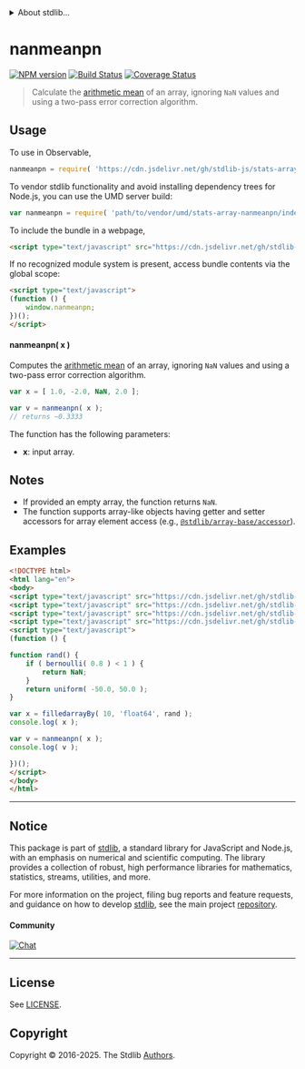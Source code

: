 <!--

@license Apache-2.0

Copyright (c) 2025 The Stdlib Authors.

Licensed under the Apache License, Version 2.0 (the "License");
you may not use this file except in compliance with the License.
You may obtain a copy of the License at

   http://www.apache.org/licenses/LICENSE-2.0

Unless required by applicable law or agreed to in writing, software
distributed under the License is distributed on an "AS IS" BASIS,
WITHOUT WARRANTIES OR CONDITIONS OF ANY KIND, either express or implied.
See the License for the specific language governing permissions and
limitations under the License.

-->


<details>
  <summary>
    About stdlib...
  </summary>
  <p>We believe in a future in which the web is a preferred environment for numerical computation. To help realize this future, we've built stdlib. stdlib is a standard library, with an emphasis on numerical and scientific computation, written in JavaScript (and C) for execution in browsers and in Node.js.</p>
  <p>The library is fully decomposable, being architected in such a way that you can swap out and mix and match APIs and functionality to cater to your exact preferences and use cases.</p>
  <p>When you use stdlib, you can be absolutely certain that you are using the most thorough, rigorous, well-written, studied, documented, tested, measured, and high-quality code out there.</p>
  <p>To join us in bringing numerical computing to the web, get started by checking us out on <a href="https://github.com/stdlib-js/stdlib">GitHub</a>, and please consider <a href="https://opencollective.com/stdlib">financially supporting stdlib</a>. We greatly appreciate your continued support!</p>
</details>

# nanmeanpn

[![NPM version][npm-image]][npm-url] [![Build Status][test-image]][test-url] [![Coverage Status][coverage-image]][coverage-url] <!-- [![dependencies][dependencies-image]][dependencies-url] -->

> Calculate the [arithmetic mean][arithmetic-mean] of an array, ignoring `NaN` values and using a two-pass error correction algorithm.

<section class="intro">

</section>

<!-- /.intro -->



<section class="usage">

## Usage

To use in Observable,

```javascript
nanmeanpn = require( 'https://cdn.jsdelivr.net/gh/stdlib-js/stats-array-nanmeanpn@umd/browser.js' )
```

To vendor stdlib functionality and avoid installing dependency trees for Node.js, you can use the UMD server build:

```javascript
var nanmeanpn = require( 'path/to/vendor/umd/stats-array-nanmeanpn/index.js' )
```

To include the bundle in a webpage,

```html
<script type="text/javascript" src="https://cdn.jsdelivr.net/gh/stdlib-js/stats-array-nanmeanpn@umd/browser.js"></script>
```

If no recognized module system is present, access bundle contents via the global scope:

```html
<script type="text/javascript">
(function () {
    window.nanmeanpn;
})();
</script>
```

#### nanmeanpn( x )

Computes the [arithmetic mean][arithmetic-mean] of an array, ignoring `NaN` values and using a two-pass error correction algorithm.

```javascript
var x = [ 1.0, -2.0, NaN, 2.0 ];

var v = nanmeanpn( x );
// returns ~0.3333
```

The function has the following parameters:

-   **x**: input array.

</section>

<!-- /.usage -->

<section class="notes">

## Notes

-   If provided an empty array, the function returns `NaN`.
-   The function supports array-like objects having getter and setter accessors for array element access (e.g., [`@stdlib/array-base/accessor`][@stdlib/array/base/accessor]).

</section>

<!-- /.notes -->

<section class="examples">

## Examples

<!-- eslint no-undef: "error" -->

```html
<!DOCTYPE html>
<html lang="en">
<body>
<script type="text/javascript" src="https://cdn.jsdelivr.net/gh/stdlib-js/random-base-uniform@umd/browser.js"></script>
<script type="text/javascript" src="https://cdn.jsdelivr.net/gh/stdlib-js/random-base-bernoulli@umd/browser.js"></script>
<script type="text/javascript" src="https://cdn.jsdelivr.net/gh/stdlib-js/array-filled-by@umd/browser.js"></script>
<script type="text/javascript" src="https://cdn.jsdelivr.net/gh/stdlib-js/stats-array-nanmeanpn@umd/browser.js"></script>
<script type="text/javascript">
(function () {

function rand() {
    if ( bernoulli( 0.8 ) < 1 ) {
        return NaN;
    }
    return uniform( -50.0, 50.0 );
}

var x = filledarrayBy( 10, 'float64', rand );
console.log( x );

var v = nanmeanpn( x );
console.log( v );

})();
</script>
</body>
</html>
```

</section>

<!-- /.examples -->

<!-- Section for related `stdlib` packages. Do not manually edit this section, as it is automatically populated. -->

<section class="related">

</section>

<!-- /.related -->

<!-- Section for all links. Make sure to keep an empty line after the `section` element and another before the `/section` close. -->


<section class="main-repo" >

* * *

## Notice

This package is part of [stdlib][stdlib], a standard library for JavaScript and Node.js, with an emphasis on numerical and scientific computing. The library provides a collection of robust, high performance libraries for mathematics, statistics, streams, utilities, and more.

For more information on the project, filing bug reports and feature requests, and guidance on how to develop [stdlib][stdlib], see the main project [repository][stdlib].

#### Community

[![Chat][chat-image]][chat-url]

---

## License

See [LICENSE][stdlib-license].


## Copyright

Copyright &copy; 2016-2025. The Stdlib [Authors][stdlib-authors].

</section>

<!-- /.stdlib -->

<!-- Section for all links. Make sure to keep an empty line after the `section` element and another before the `/section` close. -->

<section class="links">

[npm-image]: http://img.shields.io/npm/v/@stdlib/stats-array-nanmeanpn.svg
[npm-url]: https://npmjs.org/package/@stdlib/stats-array-nanmeanpn

[test-image]: https://github.com/stdlib-js/stats-array-nanmeanpn/actions/workflows/test.yml/badge.svg?branch=main
[test-url]: https://github.com/stdlib-js/stats-array-nanmeanpn/actions/workflows/test.yml?query=branch:main

[coverage-image]: https://img.shields.io/codecov/c/github/stdlib-js/stats-array-nanmeanpn/main.svg
[coverage-url]: https://codecov.io/github/stdlib-js/stats-array-nanmeanpn?branch=main

<!--

[dependencies-image]: https://img.shields.io/david/stdlib-js/stats-array-nanmeanpn.svg
[dependencies-url]: https://david-dm.org/stdlib-js/stats-array-nanmeanpn/main

-->

[chat-image]: https://img.shields.io/gitter/room/stdlib-js/stdlib.svg
[chat-url]: https://app.gitter.im/#/room/#stdlib-js_stdlib:gitter.im

[stdlib]: https://github.com/stdlib-js/stdlib

[stdlib-authors]: https://github.com/stdlib-js/stdlib/graphs/contributors

[umd]: https://github.com/umdjs/umd
[es-module]: https://developer.mozilla.org/en-US/docs/Web/JavaScript/Guide/Modules

[deno-url]: https://github.com/stdlib-js/stats-array-nanmeanpn/tree/deno
[deno-readme]: https://github.com/stdlib-js/stats-array-nanmeanpn/blob/deno/README.md
[umd-url]: https://github.com/stdlib-js/stats-array-nanmeanpn/tree/umd
[umd-readme]: https://github.com/stdlib-js/stats-array-nanmeanpn/blob/umd/README.md
[esm-url]: https://github.com/stdlib-js/stats-array-nanmeanpn/tree/esm
[esm-readme]: https://github.com/stdlib-js/stats-array-nanmeanpn/blob/esm/README.md
[branches-url]: https://github.com/stdlib-js/stats-array-nanmeanpn/blob/main/branches.md

[stdlib-license]: https://raw.githubusercontent.com/stdlib-js/stats-array-nanmeanpn/main/LICENSE

[arithmetic-mean]: https://en.wikipedia.org/wiki/Arithmetic_mean

[@stdlib/array/base/accessor]: https://github.com/stdlib-js/array-base-accessor/tree/umd

</section>

<!-- /.links -->
